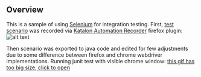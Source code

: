 ## Overview
This is a sample of using [Selenium](https://www.seleniumhq.org/) for integration testing.
First, [test scenario](src/test/resources/test_suite_source.html) was recorded via [Katalon Automation Recorder](https://www.katalon.com/resources-center/blog/katalon-automation-recorder) firefox plugin:
![alt text](https://i.imgur.com/Hi0DTHI.png)

Then scenario was exported to java code and edited for few adjustments due to some difference between firefox and chrome webdriver implementations.
Running junit test with visible chrome window:
[this gif has too big size, click to open](https://image.ibb.co/jX3L7S/sel.gif)
